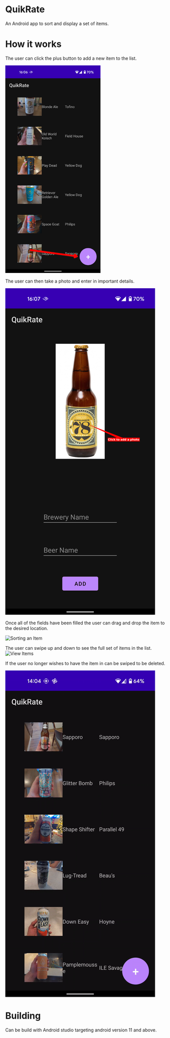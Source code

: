 # QuikRate
An Android app to sort and display a set of items.

# How it works
The user can click the plus button to add a new item to the list.

<img src="/demo/newItem.png" width="300">

The user can then take a photo and enter in important details.

![Adding Details](/demo/details.png)

Once all of the fields have been filled the user can drag and drop the 
item to the desired location. 

![Sorting an Item](/demo/reorder.gif)

The user can swipe up and down to see the full set of items in the list.
![View Items](/demo/scroll.gif)

If the user no longer wishes to have the item in can be swiped to be deleted.

![Swipe to delete](/demo/delete.gif)

# Building
Can be build with Android studio targeting android version 11 and above.
